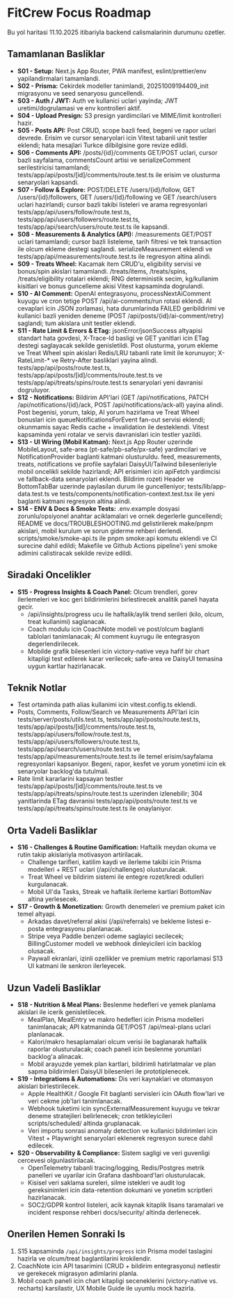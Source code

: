 # FitCrew Focus Roadmap

Bu yol haritasi 11.10.2025 itibariyla backend calismalarinin durumunu ozetler.

## Tamamlanan Basliklar

- **S01 - Setup:** Next.js App Router, PWA manifest, eslint/prettier/env yapilandirmalari tamamlandi.
- **S02 - Prisma:** Cekirdek modeller tanimlandi, 20251009194409_init migrasyonu ve seed senaryosu guncellendi.
- **S03 - Auth / JWT:** Auth ve kullanici uclari yayinda; JWT uretimi/dogrulamasi ve env kontrolleri aktif.
- **S04 - Upload Presign:** S3 presign yardimcilari ve MIME/limit kontrolleri hazir.
- **S05 - Posts API:** Post CRUD, scope bazli feed, begeni ve rapor uclari devrede. Erisim ve cursor senaryolari icin Vitest tabanli unit testler eklendi; hata mesajlari Turkce dilbilgisine gore revize edildi.
- **S06 - Comments API:** /posts/{id}/comments GET/POST uclari, cursor bazli sayfalama, commentsCount artisi ve serializeComment serilestiricisi tamamlandi; tests/app/api/posts/[id]/comments/route.test.ts ile erisim ve olusturma senaryolari kapsandi.
- **S07 - Follow & Explore:** POST/DELETE /users/{id}/follow, GET /users/{id}/followers, GET /users/{id}/following ve GET /search/users uclari hazirlandi; cursor bazli takibi listeleri ve arama regresyonlari tests/app/api/users/follow/route.test.ts, tests/app/api/users/followers/route.test.ts, tests/app/api/search/users/route.test.ts ile kapsandi.
- **S08 - Measurements & Analytics (API):** /measurements GET/POST uclari tamamlandi; cursor bazli listeleme, tarih filtresi ve tek transaction ile olcum ekleme destegi saglandi. serializeMeasurement eklendi ve tests/app/api/measurements/route.test.ts ile regresyon altina alindi.
- **S09 - Treats Wheel:** Kacamak item CRUD'u, eligibility servisi ve bonus/spin akislari tamamlandi. /treats/items, /treats/spins, /treats/eligibility rotalari eklendi; RNG deterministik secim, kg/kullanim kisitlari ve bonus guncelleme akisi Vitest kapsaminda dogrulandi.
- **S10 - AI Comment:** OpenAI entegrasyonu, processNextAiComment kuyugu ve cron tetige POST /api/ai-comments/run rotasi eklendi. AI cevaplari icin JSON zorlamasi, hata durumlarinda FAILED geribildirimi ve kullanici bazli yeniden deneme (POST /api/posts/{id}/ai-comment/retry) saglandi; tum akislara unit testler eklendi.
- **S11 - Rate Limit & Errors & ETag:** jsonError/jsonSuccess altyapisi standart hata govdesi, X-Trace-Id basligi ve GET yanitlari icin ETag destegi saglayacak sekilde genisletildi. Post olusturma, yorum ekleme ve Treat Wheel spin akislari Redis/LRU tabanli rate limit ile korunuyor; X-RateLimit-* ve Retry-After basliklari yayina alindi. tests/app/api/posts/route.test.ts, tests/app/api/posts/[id]/comments/route.test.ts ve tests/app/api/treats/spins/route.test.ts senaryolari yeni davranisi dogruluyor.
- **S12 - Notifications:** Bildirim API'lari (GET /api/notifications, PATCH /api/notifications/{id}/ack, POST /api/notifications/ack-all) yayina alindi. Post begenisi, yorum, takip, AI yorum hazirlama ve Treat Wheel bonuslari icin queueNotificationsForEvent fan-out servisi eklendi; okunmamis sayac Redis cache + invalidation ile desteklendi. Vitest kapsaminda yeni rotalar ve servis davranislari icin testler yazildi.
- **S13 - UI Wiring (Mobil Katman):** Next.js App Router uzerinde MobileLayout, safe-area (pt-safe/pb-safe/px-safe) yardimcilari ve NotificationProvider baglanti katmani olusturuldu. feed, measurements, treats, notifications ve profile sayfalari DaisyUI/Tailwind bilesenleriyle mobil oncelikli sekilde hazirlandi; API erisimleri icin apiFetch yardimcisi ve fallback-data senaryolari eklendi. Bildirim rozeti Header ve BottomTabBar uzerinde paylasilan durum ile guncelleniyor; tests/lib/app-data.test.ts ve tests/components/notification-context.test.tsx ile yeni baglanti katmani regresyon altina alindi.
- **S14 - ENV & Docs & Smoke Tests:** .env.example dosyasi zorunlu/opsiyonel anahtar aciklamalari ve ornek degerlerle guncellendi; README ve docs/TROUBLESHOOTING.md gelistirilerek make/pnpm akislari, mobil kurulum ve sorun giderme rehberi derlendi. scripts/smoke/smoke-api.ts ile pnpm smoke:api komutu eklendi ve CI surecine dahil edildi; Makefile ve Github Actions pipeline'i yeni smoke adimini calistiracak sekilde revize edildi.

## Siradaki Oncelikler

- **S15 - Progress Insights & Coach Panel:** Olcum trendleri, gorev ilerlemeleri ve koc geri bildirimlerini birlestirecek analitik paneli hayata gecir.
  - /api/insights/progress ucu ile haftalik/aylik trend serileri (kilo, olcum, treat kullanimi) saglanacak.
  - Coach modulu icin CoachNote modeli ve post/olcum baglanti tablolari tanimlanacak; AI comment kuyrugu ile entegrasyon degerlendirilecek.
  - Mobilde grafik bilesenleri icin victory-native veya hafif bir chart kitapligi test edilerek karar verilecek; safe-area ve DaisyUI temasina uygun kartlar hazirlanacak.

## Teknik Notlar

- Test ortaminda path alias kullanimi icin vitest.config.ts eklendi.
- Posts, Comments, Follow/Search ve Measurements API'lari icin tests/server/posts/utils.test.ts, tests/app/api/posts/route.test.ts, tests/app/api/posts/[id]/comments/route.test.ts, tests/app/api/users/follow/route.test.ts, tests/app/api/users/followers/route.test.ts, tests/app/api/search/users/route.test.ts ve tests/app/api/measurements/route.test.ts ile temel erisim/sayfalama regresyonlari kapsaniyor. Begeni, rapor, kesfet ve yorum yonetimi icin ek senaryolar backlog'da tutulmali.
- Rate limit kararlarini kapsayan testler tests/app/api/posts/[id]/comments/route.test.ts ve tests/app/api/treats/spins/route.test.ts uzerinden izlenebilir; 304 yanitlarinda ETag davranisi tests/app/api/posts/route.test.ts ve tests/app/api/treats/spins/route.test.ts ile onaylaniyor.

## Orta Vadeli Basliklar

- **S16 - Challenges & Routine Gamification:** Haftalik meydan okuma ve rutin takip akislariyla motivasyon artirilacak.
  - Challenge tarifleri, katilim kaydi ve ilerleme takibi icin Prisma modelleri + REST uclari (/api/challenges) olusturulacak.
  - Treat Wheel ve bildirim sistemi ile entegre rozet/kredi odulleri kurgulanacak.
  - Mobil UI'da Tasks, Streak ve haftalik ilerleme kartlari BottomNav altina yerlesecek.
- **S17 - Growth & Monetization:** Growth denemeleri ve premium paket icin temel altyapi.
  - Arkadas davet/referral akisi (/api/referrals) ve bekleme listesi e-posta entegrasyonu planlanacak.
  - Stripe veya Paddle benzeri odeme saglayici secilecek; BillingCustomer modeli ve webhook dinleyicileri icin backlog olusacak.
  - Paywall ekranlari, izinli ozellikler ve premium metric raporlamasi S13 UI katmani ile senkron ilerleyecek.

## Uzun Vadeli Basliklar

- **S18 - Nutrition & Meal Plans:** Beslenme hedefleri ve yemek planlama akislari ile icerik genisletilecek.
  - MealPlan, MealEntry ve makro hedefleri icin Prisma modelleri tanimlanacak; API katmaninda GET/POST /api/meal-plans uclari planlanacak.
  - Kalori/makro hesaplamalari olcum verisi ile baglanarak haftalik raporlar olusturulacak; coach paneli icin beslenme yorumlari backlog'a alinacak.
  - Mobil arayuzde yemek plan kartlari, bildirimli hatirlatmalar ve plan sapma bildirimleri DaisyUI bilesenleri ile prototiplenecek.
- **S19 - Integrations & Automations:** Dis veri kaynaklari ve otomasyon akislari birlestirilecek.
  - Apple HealthKit / Google Fit baglanti servisleri icin OAuth flow'lari ve veri cekme job'lari tanimlanacak.
  - Webhook tuketimi icin syncExternalMeasurement kuyugu ve tekrar deneme stratejileri belirlenecek; cron tetikleyicileri scripts/scheduled/ altinda gruplanacak.
  - Veri importu sonrasi anomaly detection ve kullanici bildirimleri icin Vitest + Playwright senaryolari eklenerek regresyon surece dahil edilecek.
- **S20 - Observability & Compliance:** Sistem sagligi ve veri guvenligi cercevesi olgunlastirilacak.
  - OpenTelemetry tabanli tracing/logging, Redis/Postgres metrik panelleri ve uyarilar icin Grafana dashboard'lari olusturulacak.
  - Kisisel veri saklama sureleri, silme istekleri ve audit log gereksinimleri icin data-retention dokumani ve yonetim scriptleri hazirlanacak.
  - SOC2/GDPR kontrol listeleri, acik kaynak kitaplik lisans taramalari ve incident response rehberi docs/security/ altinda derlenecek.

## Onerilen Hemen Sonraki Is

1. S15 kapsaminda `/api/insights/progress` icin Prisma model taslagini hazirla ve olcum/treat baglantilarini krokilendir.
2. CoachNote icin API tasarimini (CRUD + bildirim entegrasyonu) netlestir ve gerekecek migrasyon adimlarini planla.
3. Mobil coach paneli icin chart kitapligi seceneklerini (victory-native vs. recharts) karsilastir, UX Mobile Guide ile uyumlu mock hazirla.

